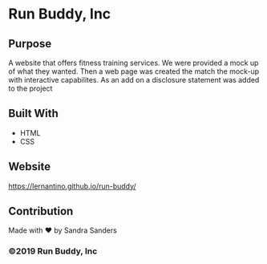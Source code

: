# Run Buddy, Inc

## Purpose
A website that offers fitness training services. We were provided a mock up of what they wanted. Then a web page was created the match the mock-up with interactive capabilites. As an add on a disclosure statement was added to the project

## Built With
* HTML
* CSS

## Website
https://lernantino.github.io/run-buddy/

## Contribution
Made with ❤️ by Sandra Sanders

### ©️2019 Run Buddy, Inc 
